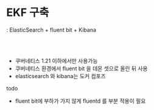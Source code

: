 # EKF 구축 
: ElasticSearch + fluent bit + Kibana

<br>
<br>

* 쿠버네티스 1.21 이하에서만 사용가능 
* 쿠버네티스 환경에서 fluent bit 을 데몬 셋으로 올린 뒤 사용
* elasticsearch 와 kibana는 도커 컴포즈

todo
* fluent bit에 부하가 가지 않게 fluentd 를 부분 적용이 필요
